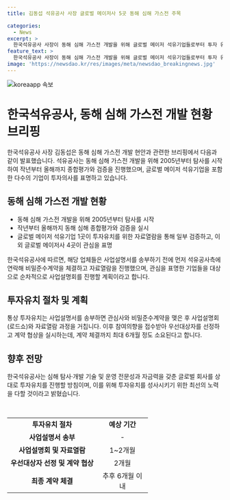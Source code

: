 ```yaml
---
title: 김동섭 석유공사 사장 글로벌 메이저사 5곳 동해 심해 가스전 주목

categories:
  - News
excerpt: >
  한국석유공사 사장이 동해 심해 가스전 개발을 위해 글로벌 메이저 석유기업들로부터 투자 유치를 받고 있는 현황을 밝혔다. 이를 위해 동해 심해지역 탐사를 시작으로 종합평가와 검증을 실시했으며, 글로벌 메이저 석유기업 1곳의 일부 검증을 받은 상태이다. 이외에도 4곳의 기업이 관심을 표하고 있으며, 투자유치를 위한 사업설명회를 순차적으로 진행할 예정이다. 해당 작업에는 최대 6개월이 소요되며, 석유공사는 심해 탐사 및 개발 기술력과 자금력을 갖춘 기업을 투자 유치 대상으로 삼을 것으로 밝혔다.
feature_text: >
  한국석유공사 사장이 동해 심해 가스전 개발을 위해 글로벌 메이저 석유기업들로부터 투자 유치를 받고 있는 현황을 밝혔다. 이를 위해 동해 심해지역 탐사를 시작으로 종합평가와 검증을 실시했으며, 글로벌 메이저 석유기업 1곳의 일부 검증을 받은 상태이다. 이외에도 4곳의 기업이 관심을 표하고 있으며, 투자유치를 위한 사업설명회를 순차적으로 진행할 예정이다. 해당 작업에는 최대 6개월이 소요되며, 석유공사는 심해 탐사 및 개발 기술력과 자금력을 갖춘 기업을 투자 유치 대상으로 삼을 것으로 밝혔다.
image: 'https://newsdao.kr/res/images/meta/newsdao_breakingnews.jpg'
---
```


<p><img src="https://newsdao.kr/res/images/meta/newsdao_breakingnews.jpg" alt="koreaapp 속보" /></p>

<h1>한국석유공사, 동해 심해 가스전 개발 현황 브리핑</h1>

<p data-ke-size="size16">한국석유공사 사장 김동섭은 동해 심해 가스전 개발 현안과 관련한 브리핑에서 다음과 같이 발표했습니다. 석유공사는 동해 심해 가스전 개발을 위해 2005년부터 탐사를 시작하여 작년부터 올해까지 종합평가와 검증을 진행했으며, 글로벌 메이저 석유기업을 포함한 다수의 기업이 투자의사를 표명하고 있습니다.</p>

<h2 data-ke-size="size26">동해 심해 가스전 개발 현황</h2>

<ul>
  <li>동해 심해 가스전 개발을 위해 2005년부터 탐사를 시작</li>
  <li>작년부터 올해까지 동해 심해 종합평가와 검증을 실시</li>
  <li>글로벌 메이저 석유기업 1곳이 투자유치를 위한 자료열람을 통해 일부 검증하고, 이외 글로벌 메이저사 4곳이 관심을 표명</li>
</ul>

<p data-ke-size="size16">한국석유공사에 따르면, 해당 업체들은 사업설명서를 송부하기 전에 먼저 석유공사측에 연락해 비밀준수계약을 체결하고 자료열람을 진행했으며, 관심을 표명한 기업들을 대상으로 순차적으로 사업설명회를 진행할 계획이라고 합니다.</p>

<h2 data-ke-size="size26">투자유치 절차 및 계획</h2>

<p data-ke-size="size16">통상 투자유치는 사업설명서를 송부하면 관심사와 비밀준수계약을 맺은 후 사업설명회(로드쇼)와 자료열람 과정을 거칩니다. 이후 참여의향을 접수받아 우선대상자를 선정하고 계약 협상을 실시하는데, 계약 체결까지 최대 6개월 정도 소요된다고 합니다.</p>

<h2 data-ke-size="size26">향후 전망</h2>

<p data-ke-size="size16">한국석유공사는 심해 탐사·개발 기술 및 운영 전문성과 자금력을 갖춘 글로벌 회사를 상대로 투자유치를 진행할 방침이며, 이를 위해 투자유치를 성사시키기 위한 최선의 노력을 다할 것이라고 밝혔습니다.</p>

<p data-ke-size="size16">&nbsp;</p>

<table>
  <tbody>
    <tr>
      <td style="text-align: center; height: 17px;"><b>투자유치 절차</b></td>
      <td style="text-align: center; width: 103px; height: 17px;"><b>예상 기간</b></td>
    </tr>
    <tr>
      <td style="text-align: center; height: 17px;"><b>사업설명서 송부</b></td>
      <td style="text-align: center; height: 17px;">-</td>
    </tr>
    <tr>
      <td style="text-align: center; height: 17px;"><b>사업설명회 및 자료열람</b></td>
      <td style="text-align: center; height: 17px;">1~2개월</td>
    </tr>
    <tr>
      <td style="text-align: center; height: 17px;"><b>우선대상자 선정 및 계약 협상</b></td>
      <td style="text-align: center; height: 17px;">2개월</td>
    </tr>
    <tr>
      <td style="text-align: center; height: 17px;"><b>최종 계약 체결</b></td>
      <td style="text-align: center; height: 17px;">추후 6개월 이내</td>
    </tr>
  </tbody>
</table>

<p data-ke-size="size16">&nbsp;</p>

